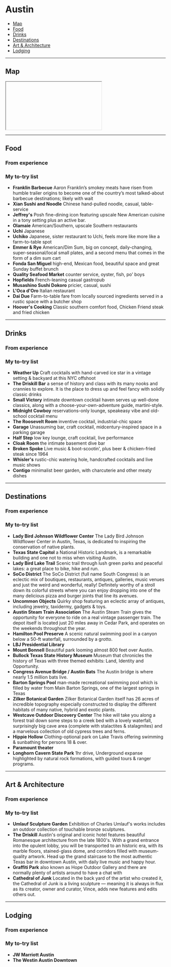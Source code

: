 # Austin

- [Map](#map)
- [Food](#food)
- [Drinks](#drinks)
- [Destinations](#destinations)
- [Art & Architecture](#art--architecture)
- [Lodging](#lodging)

-----

## Map

<iframe></iframe>

-----

## Food

### From experience

### My to-try list

- **Franklin Barbecue** Aaron Franklin’s smokey meats have risen from humble trailer origins to become one of the country’s most talked-about barbecue destinations; likely with wait
- **Xian Sushi and Noodle** Chinese hand-pulled noodle, casual, table-service
- **Jeffrey's** Posh fine-dining icon featuring upscale New American cuisine in a tony setting plus an active bar.
- **Olamaie** American/Southern, upscale Southern restaurants
- **Uchi** Japanese
- **Uchiko** Japanese, sister restaurant to Uchi, feels more like more like a farm-to-table spot
- **Emmer & Rye** American/Dim Sum, big on concept, daily-changing, super-seasonal/local small plates, and a second menu that comes in the form of a dim sum cart
- **Fonda San Miguel** high-end, Mexican food, beautiful space and great Sunday buffet brunch
- **Quality Seafood Market** counter service, oyster, fish, po' boys
- **Hopfields** French-leaning casual gastropub
- **Musashino Sushi Dokoro** pricier, casual, sushi
- **L'Oca d'Oro** Italian restaurant
- **Dai Due** Farm-to-table fare from locally sourced ingredients served in a rustic space with a butcher shop
- **Hoover's Cooking** Classic southern comfort food, Chicken Friend steak and fried chicken

-----

## Drinks

### From experience

### My to-try list

- **Weather Up** Craft cocktails with hand-carved ice star in a vintage setting & backyard at this NYC offshoot
- **The Driskill Bar** a sense of history and class with its many nooks and crannies to explore. It is the place to dress up and feel fancy with solidly classic drinks
- **Small Victory** intimate downtown cocktail haven serves up well-done classics, along with a choose-your-own-adventure guide, martini-style.
- **Midnight Cowboy** reservations-only lounge, speakeasy vibe and old-school cocktail menu
- **The Roosevelt Room** inventive cocktail, industrial-chic space
- **Garage** Unassuming bar, craft cocktail, midcentury-inspired space in a parking garage
- **Half Step** low key lounge, craft cocktail, live performance
- **Cloak Room** the intimate basement dive bar
- **Broken Spoke** Live music & boot-scootin', plus beer & chicken-fried steak since 1964
- **Whisler's** rustic-chic watering hole, handcrafted cocktails and live music shows
- **Contigo** minimalist beer garden, with charcuterie and other meaty dishes

-----

## Destinations

### From experience

### My to-try list

- **Lady Bird Johnson Wildflower Center** The Lady Bird Johnson Wildflower Center in Austin, Texas, is dedicated to inspiring the conservation of native plants.
- **Texas State Capitol** a National Historic Landmark, is a remarkable building and one not to miss when visiting Austin.
- **Lady Bird Lake Trail** Scenic trail through lush green parks and peaceful lakes: a great place to bike, hike and run.
- **SoCo District** The SoCo District (full name South Congress) is an eclectic mix of boutiques, restaurants, antiques, galleries, music venues and just the weird and wonderful, really! Definitely worthy of a stroll down its colorful streets where you can enjoy dropping into one of the many delicious pizza and burger joints that line its avenues.
- **Uncommon Objects** Quirky shop featuring an eclectic array of antiques, including jewelry, taxidermy, gadgets & toys.
- **Austin Steam Train Association** The Austin Steam Train gives the opportunity for everyone to ride on a real vintage passenger train. The depot itself is located just 20 miles away in Cedar Park, and operates on the weekends throughout the year.
- **Hamilton Pool Preserve** A scenic natural swimming pool in a canyon below a 50-ft waterfall, surrounded by a grotto.
- **LBJ Presidential Library**
- **Mount Bonnell** Beautiful park looming almost 800 feet over Austin.
- **Bullock Texas State History Museum** Museum that chronicles the history of Texas with three themed exhibits: Land, Identity and Opportunity.
- **Congress Avenue Bridge / Austin Bats** The Austin bridge is where nearly 1.5 million bats live.
- **Barton Springs Pool** man-made recreational swimming pool which is filled by water from Main Barton Springs, one of the largest springs in Texas
- **Zilker Botanical Garden** Zilker Botanical Garden itself has 26 acres of incredible topography especially constructed to display the different habitats of many native, hybrid and exotic plants. 
- **Westcave Outdoor Discovery Center** The hike will take you along a forest trail down some steps to a creek bed with a lovely waterfall, surprisingly big cave area (complete with stalactites & stalagmites) and a marvelous collection of old cypress trees and ferns.
- **Hippie Hollow** Clothing-optional park on Lake Travis offering swimming & sunbathing for persons 18 & over.
- **Paramount theater**
- **Longhorn Cavern State Park** 1hr drive, Underground expanse highlighted by natural rock formations, with guided tours & ranger programs.

-----

## Art & Architecture

### From experience

### My to-try list

- **Umlauf Sculpture Garden** Exhibition of Charles Umlauf's works includes an outdoor collection of touchable bronze sculptures.
- **The Driskill** Austin's original and iconic hotel features beautiful Romanesque architecture from the late 1800's. With a grand entrance into the opulent lobby, you will be transported to an historic era, with its marble floors, stained-glass dome, and corridors filled with museum-quality artwork. Head up the grand staircase to the most authentic Texas bar in downtown Austin, with daily live music and happy hour.
- **Graffiti Park** also known as Hope Outdoor Gallery and there are normally plenty of artists around to have a chat with
- **Cathedral of Junk** Located in the back yard of the artist who created it, the Cathedral of Junk is a living sculpture — meaning it is always in flux as its creator, owner and curator, Vince, adds new features and edits others out.

-----

## Lodging

### From experience

### My to-try list

- **JW Marriott Austin**
- **The Westin Austin Downtown**
